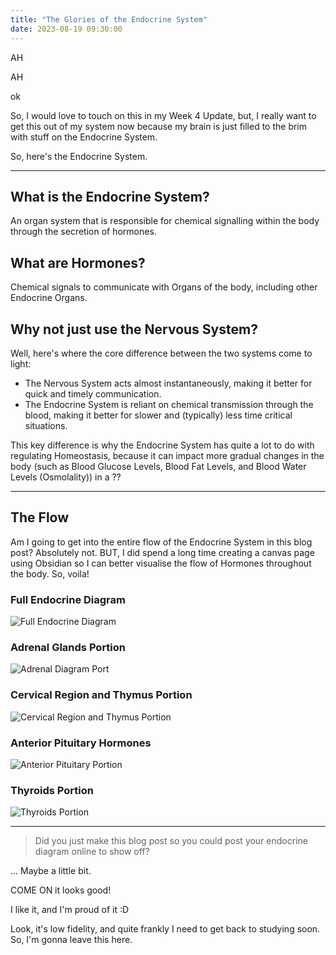 ```yaml
---
title: "The Glories of the Endocrine System"
date: 2023-08-19 09:30:00
---
```


AH

AH

ok

So, I would love to touch on this in my Week 4 Update, but, I really want to get this out of my system now because my brain is just filled to the brim with stuff on the Endocrine System.

So, here's the Endocrine System.

---
## What is the Endocrine System?
An organ system that is responsible for chemical signalling within the body through the secretion of hormones.
## What are Hormones?
Chemical signals to communicate with Organs of the body, including other Endocrine Organs.
## Why not just use the Nervous System?
Well, here's where the core difference between the two systems come to light:
- The Nervous System acts almost instantaneously, making it better for quick and timely communication.
- The Endocrine System is reliant on chemical transmission through the blood, making it better for slower and (typically) less time critical situations.

This key difference is why the Endocrine System has quite a lot to do with regulating Homeostasis, because it can impact more gradual changes in the body (such as Blood Glucose Levels, Blood Fat Levels, and Blood Water Levels (Osmolality)) in a ??

---
## The Flow
Am I going to get into the entire flow of the Endocrine System in this blog post? Absolutely not. BUT, I did spend a long time creating a canvas page using Obsidian so I can better visualise the flow of Hormones throughout the body.
So, voila!
### Full Endocrine Diagram
![Full Endocrine Diagram](../images/2023-08-19/endocrine0.png)
### Adrenal Glands Portion
![Adrenal Diagram Port](../images/2023-08-19/endocrine_adrenal_glands.png)
### Cervical Region and Thymus Portion
![Cervical Region and Thymus Portion](../images/2023-08-19/endocrine_cervical_and_thymus.png)
### Anterior Pituitary Hormones
![Anterior Pituitary Portion](../images/2023-08-19/endocrine_anterior_pituitary_hormones.png)
### Thyroids Portion
![Thyroids Portion](../images/2023-08-19/endocrine_thyroids.png)

---
> Did you just make this blog post so you could post your endocrine diagram online to show off?

...
Maybe a little bit.

COME ON it looks good!

I like it, and I'm proud of it :D

Look, it's low fidelity, and quite frankly I need to get back to studying soon. So, I'm gonna leave this here.